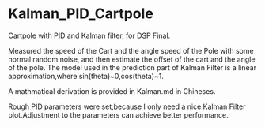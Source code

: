 # Kalman_PID_Cartpole

Cartpole with PID and Kalman filter, for DSP Final.

Measured the speed of the Cart and the angle speed of the Pole with some normal random noise, and then estimate the offset of the cart and the angle of the pole.
The model used in the prediction part of Kalman Filter is a linear approximation,where sin(theta)~0,cos(theta)~1.

A mathmatical derivation is provided in Kalman.md in Chineses.

Rough PID parameters were set,because I only need a nice Kalman Filter plot.Adjustment to the parameters can achieve better performance.
